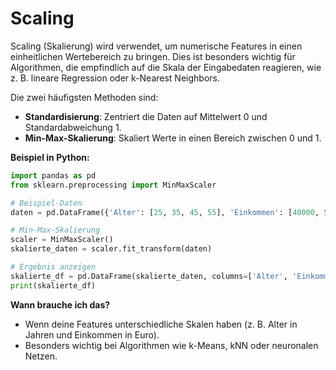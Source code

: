# Scaling

Scaling (Skalierung) wird verwendet, um numerische Features in einen einheitlichen Wertebereich zu bringen. Dies ist besonders wichtig für Algorithmen, die empfindlich auf die Skala der Eingabedaten reagieren, wie z. B. lineare Regression oder k-Nearest Neighbors.

Die zwei häufigsten Methoden sind:
- **Standardisierung**: Zentriert die Daten auf Mittelwert 0 und Standardabweichung 1.
- **Min-Max-Skalierung**: Skaliert Werte in einen Bereich zwischen 0 und 1.

**Beispiel in Python:**
```python
import pandas as pd
from sklearn.preprocessing import MinMaxScaler

# Beispiel-Daten
daten = pd.DataFrame({'Alter': [25, 35, 45, 55], 'Einkommen': [40000, 50000, 60000, 80000]})

# Min-Max-Skalierung
scaler = MinMaxScaler()
skalierte_daten = scaler.fit_transform(daten)

# Ergebnis anzeigen
skalierte_df = pd.DataFrame(skalierte_daten, columns=['Alter', 'Einkommen'])
print(skalierte_df)
```

**Wann brauche ich das?**
- Wenn deine Features unterschiedliche Skalen haben (z. B. Alter in Jahren und Einkommen in Euro).
- Besonders wichtig bei Algorithmen wie k-Means, kNN oder neuronalen Netzen.

